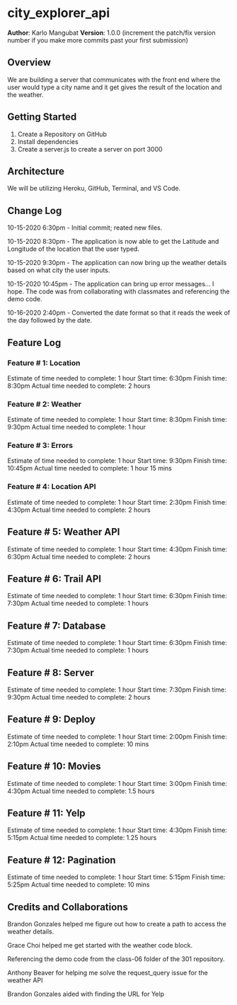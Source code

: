 # city_explorer_api

**Author**: Karlo Mangubat
**Version**: 1.0.0 (increment the patch/fix version number if you make more commits past your first submission)

## Overview
<!-- Provide a high level overview of what this application is and why you are building it, beyond the fact that it's an assignment for this class. (i.e. What's your problem domain?) -->
We are building a server that communicates with the front end where the user would type a city name and it get gives the result of the location and the weather.

## Getting Started
<!-- What are the steps that a user must take in order to build this app on their own machine and get it running? -->

1. Create a Repository on GitHub
2. Install dependencies
3. Create a server.js to create a server on port 3000

## Architecture
<!-- Provide a detailed description of the application design. What technologies (languages, libraries, etc) you're using, and any other relevant design information. -->
We will be utilizing Heroku, GitHub, Terminal, and VS Code. 

## Change Log
<!-- Use this area to document the iterative changes made to your application as each feature is successfully implemented. Use time stamps. Here's an examples:

01-01-2001 4:59pm - Application now has a fully-functional express server, with a GET route for the location resource. -->

10-15-2020 6:30pm - Initial commit; reated new files.

10-15-2020 8:30pm - The application is now able to get the Latitude and Longitude of the location that the user typed. 

10-15-2020 9:30pm - The application can now bring up the weather details based on what city the user inputs.

10-15-2020 10:45pm - The application can bring up error messages... I hope. The code was from collaborating with classmates and referencing the demo code. 

10-16-2020 2:40pm - Converted the date format so that it reads the week of the day followed by the date.

## Feature Log

### Feature # 1: Location
Estimate of time needed to complete: 1 hour
Start time: 6:30pm 
Finish time: 8:30pm
Actual time needed to complete: 2 hours

### Feature # 2: Weather
Estimate of time needed to complete: 1 hour
Start time: 8:30pm
Finish time: 9:30pm
Actual time needed to complete: 1 hour

### Feature # 3: Errors
Estimate of time needed to complete: 1 hour
Start time: 9:30pm
Finish time: 10:45pm
Actual time needed to complete: 1 hour 15 mins

### Feature # 4: Location API
Estimate of time needed to complete: 1 hour
Start time: 2:30pm
Finish time: 4:30pm
Actual time needed to complete: 2 hours

## Feature # 5: Weather API
Estimate of time needed to complete: 1 hour
Start time: 4:30pm
Finish time: 6:30pm
Actual time needed to complete: 2 hours

## Feature # 6: Trail API
Estimate of time needed to complete: 1 hour
Start time: 6:30pm
Finish time: 7:30pm
Actual time needed to complete: 1 hours

## Feature # 7: Database
Estimate of time needed to complete: 1 hour
Start time: 6:30pm
Finish time: 7:30pm
Actual time needed to complete: 1 hours

## Feature # 8: Server
Estimate of time needed to complete: 1 hour
Start time: 7:30pm
Finish time: 9:30pm
Actual time needed to complete: 2 hours

## Feature # 9: Deploy
Estimate of time needed to complete: 1 hour
Start time: 2:00pm
Finish time: 2:10pm
Actual time needed to complete: 10 mins

## Feature # 10: Movies
Estimate of time needed to complete: 1 hour
Start time: 3:00pm
Finish time: 4:30pm
Actual time needed to complete: 1.5 hours

## Feature # 11: Yelp
Estimate of time needed to complete: 1 hour
Start time: 4:30pm
Finish time: 5:15pm
Actual time needed to complete: 1.25 hours

## Feature # 12: Pagination
Estimate of time needed to complete: 1 hour
Start time: 5:15pm
Finish time: 5:25pm
Actual time needed to complete: 10 mins

## Credits and Collaborations

<!-- Give credit (and a link) to other people or resources that helped you build this application. -->

Brandon Gonzales helped me figure out how to create a path to access the weather details. 

Grace Choi helped me get started with the weather code block.

Referencing the demo code from the class-06 folder of the 301 repository.

Anthony Beaver for helping me solve the request_query issue for the weather API

Brandon Gonzales aided with finding the URL for Yelp 
